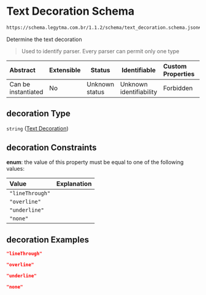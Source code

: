 # Text Decoration Schema

```txt
https://schema.legytma.com.br/1.1.2/schema/text_decoration.schema.json#/properties/decoration
```

Determine the text decoration


> Used to identify parser. Every parser can permit only one type
>

| Abstract            | Extensible | Status         | Identifiable            | Custom Properties | Additional Properties | Access Restrictions | Defined In                                                                          |
| :------------------ | ---------- | -------------- | ----------------------- | :---------------- | --------------------- | ------------------- | ----------------------------------------------------------------------------------- |
| Can be instantiated | No         | Unknown status | Unknown identifiability | Forbidden         | Allowed               | none                | [text_style.schema.json\*](../schema/text_style.schema.json) |

## decoration Type

`string` ([Text Decoration](text_style-properties-text-decoration.md))

## decoration Constraints

**enum**: the value of this property must be equal to one of the following values:

| Value           | Explanation |
| :-------------- | ----------- |
| `"lineThrough"` |             |
| `"overline"`    |             |
| `"underline"`   |             |
| `"none"`        |             |

## decoration Examples

```json
"lineThrough"
```

```json
"overline"
```

```json
"underline"
```

```json
"none"
```
